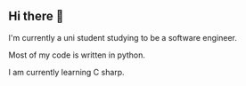 ## Hi there 👋

I'm currently a uni student studying to be a software engineer. 

Most of my code is written in python. 

I am currently learning C sharp. 

<!--
**cRanial-dySfunCtion/cRanial-dySfunCtion** is a ✨ _special_ ✨ repository because its `README.md` (this file) appears on your GitHub profile.

Here are some ideas to get you started:

- 🔭 I’m currently working on ...
- 🌱 I’m currently learning ...
- 👯 I’m looking to collaborate on ...
- 🤔 I’m looking for help with ...
- 💬 Ask me about ...
- 📫 How to reach me: ...
- 😄 Pronouns: ...
- ⚡ Fun fact: ...
-->
